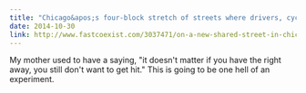 ```yaml
---
title: "Chicago&apos;s four-block stretch of streets where drivers, cyclists, and pedestrians are all equal"
date: 2014-10-30
link: http://www.fastcoexist.com/3037471/on-a-new-shared-street-in-chicago-there-are-no-sidewalks-no-lights-and-no-signs
---
```

 My mother used to have a saying, "it doesn't matter if you have the right away, you still don't want to get hit." This is going to be one hell of an experiment.

